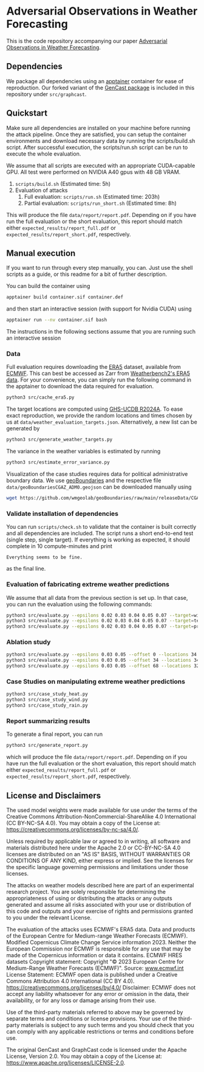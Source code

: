 # Adversarial Observations in Weather Forecasting

This is the code repository accompanying our paper [Adversarial Observations in Weather Forecasting](https://arxiv.org/abs/2504.15942).

## Dependencies

We package all dependencies using an [apptainer](https://apptainer.org/) container for ease of reproduction. Our forked variant of the [GenCast package](https://github.com/google-deepmind/graphcast) is included in this repository under `src/graphcast`.

## Quickstart

Make sure all dependencies are installed on your machine before running the attack pipeline. Once they are satisfied, you can setup the container environments and download necessary data by running the scripts/build.sh script. After successful execution, the scripts/run.sh script can be run to execute the whole evaluation.

We assume that all scripts are executed with an appropriate CUDA-capable GPU. All test were performed on NVIDIA A40 gpus with 48 GB VRAM.

1. `scripts/build.sh` (Estimated time: 5h)
2. Evaluation of attacks
    1. Full evaluation: `scripts/run.sh` (Estimated time: 203h)
    2. Partial evaluation: `scripts/run_short.sh` (Estimated time: 8h)

This will produce the file `data/report/report.pdf`. Depending on if you have run the full evaluation or the short evaluation, this report should match either `expected_results/report_full.pdf` or `expected_results/report_short.pdf`, respectively.

## Manual execution

If you want to run through every step manually, you can. Just use the shell scripts as a guide, or this readme for a bit of further description.

You can build the container using
```bash
apptainer build container.sif container.def
```

and then start an interactive session (with support for Nvidia CUDA) using
```bash
apptainer run --nv container.sif bash
```

The instructions in the following sections assume that you are running such an interactive session

### Data

Full evaluation requires downloading the
[ERA5](https://www.ecmwf.int/en/forecasts/datasets/reanalysis-datasets/era5)
dataset, available from [ECMWF](https://www.ecmwf.int/). This can best be
accessed as Zarr from [Weatherbench2's ERA5 data](https://weatherbench2.readthedocs.io/en/latest/data-guide.html#era5). For your convenience, you can simply run the following command in the apptainer to download the data required for evaluation.

```bash
python3 src/cache_era5.py
```

The target locations are computed using [GHS-UCDB R2024A](https://human-settlement.emergency.copernicus.eu/ghs_ucdb_2024.php). To ease exact reproduction, we provide the random locations and times chosen by us at `data/weather_evaluation_targets.json`. Alternatively, a new list can be generated by
```bash
python3 src/generate_weather_targets.py
```

The variance in the weather variables is estimated by running
```bash
python3 src/estimate_error_variance.py
```

Visualization of the case studies requires data for political administrative boundary data. We use [geoBoundaries](https://www.geoboundaries.org/www.geoboundaries.org) and the respective file `data/geoBoundariesCGAZ_ADM0.geojson` can be downloaded manually using
```bash
wget https://github.com/wmgeolab/geoBoundaries/raw/main/releaseData/CGAZ/geoBoundariesCGAZ_ADM0.geojson -O data/geoBoundariesCGAZ_ADM0.geojson
```

### Validate installation of dependencies

You can run `scripts/check.sh` to validate that the container is built correctly and all dependencies are included. The script runs a short end-to-end test (single step, single target). If everything is working as expected, it should complete in 10 compute-minutes and print
```
Everything seems to be fine.
```
as the final line.

### Evaluation of fabricating extreme weather predictions

We assume that all data from the previous section is set up. In that case, you can run the evaluation using the following commands:
```bash
python3 src/evaluate.py --epsilons 0.02 0.03 0.04 0.05 0.07 --target=wind
python3 src/evaluate.py --epsilons 0.02 0.03 0.04 0.05 0.07 --target=temperature
python3 src/evaluate.py --epsilons 0.02 0.03 0.04 0.05 0.07 --target=precipitation
```

### Ablation study
```bash
python3 src/evaluate.py --epsilons 0.03 0.05 --offset 0 --locations 34 --target=wind
python3 src/evaluate.py --epsilons 0.03 0.05 --offset 34 --locations 34 --target=temperature
python3 src/evaluate.py --epsilons 0.03 0.05 --offset 68 --locations 32 --target=precipitation
```

### Case Studies on manipulating extreme weather predictions

```bash
python3 src/case_study_heat.py
python3 src/case_study_wind.py
python3 src/case_study_rain.py
```

### Report summarizing results

To generate a final report, you can run

```bash
python3 src/generate_report.py
```

which will produce the file `data/report/report.pdf`. Depending on if you have run the full evaluation or the short evaluation, this report should match either `expected_results/report_full.pdf` or `expected_results/report_short.pdf`, respectively.

## License and Disclaimers

The used model weights were made available for use under the terms of the Creative Commons Attribution-NonCommercial-ShareAlike 4.0 International (CC BY-NC-SA 4.0). You may obtain a copy of the License at: https://creativecommons.org/licenses/by-nc-sa/4.0/.

Unless required by applicable law or agreed to in writing, all software and materials distributed here under the Apache 2.0 or CC-BY-NC-SA 4.0 licenses are distributed on an "AS IS" BASIS, WITHOUT WARRANTIES OR CONDITIONS OF ANY KIND, either express or implied. See the licenses for the specific language governing permissions and limitations under those licenses.

The attacks on weather models described here are part of an experimental research project. You are solely responsible for determining the appropriateness of using or distributing the attacks or any outputs generated and assume all risks associated with your use or distribution of this code and outputs and your exercise of rights and permissions granted to you under the relevant License.

The evaluation of the attacks uses ECMWF's ERA5 data.
Data and products of the European Centre for Medium-range Weather Forecasts (ECMWF).
Modified Copernicus Climate Change Service information 2023. Neither the European Commission nor ECMWF is responsible for any use that may be made of the Copernicus information or data it contains.
ECMWF HRES datasets
Copyright statement: Copyright "© 2023 European Centre for Medium-Range Weather Forecasts (ECMWF)".
Source: www.ecmwf.int
License Statement: ECMWF open data is published under a Creative Commons Attribution 4.0 International (CC BY 4.0). https://creativecommons.org/licenses/by/4.0/
Disclaimer: ECMWF does not accept any liability whatsoever for any error or omission in the data, their availability, or for any loss or damage arising from their use.

Use of the third-party materials referred to above may be governed by separate terms and conditions or license provisions. Your use of the third-party materials is subject to any such terms and you should check that you can comply with any applicable restrictions or terms and conditions before use.

The original GenCast and GraphCast code is licensed under the Apache License, Version 2.0. You may obtain a copy of the License at: https://www.apache.org/licenses/LICENSE-2.0.
